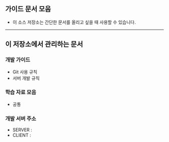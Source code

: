 ## 가이드 문서 모음
  - 이 소스 저장소는 간단한 문서를 올리고 싶을 때 사용할 수 있습니다.

---------------------

## 이 저장소에서 관리하는 문서
### 개발 가이드
- Git 사용 규칙
- 서버 개발 규칙
### 학습 자료 모음
- 공통
### 개발 서버 주소
- SERVER :
- CLIENT :
  
